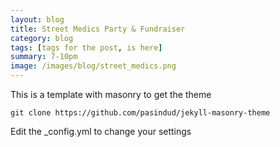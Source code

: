 ```yaml
---
layout: blog
title: Street Medics Party & Fundraiser
category: blog
tags: [tags for the post, is here]  
summary: 7-10pm
image: /images/blog/street_medics.png
---
```


This is a template with masonry to get the theme

```
git clone https://github.com/pasindud/jekyll-masonry-theme
```

Edit the _config.yml to change your settings
